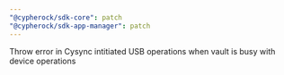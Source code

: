 ```yaml
---
"@cypherock/sdk-core": patch
"@cypherock/sdk-app-manager": patch
---
```


Throw error in Cysync intitiated USB operations when vault is busy with device operations
